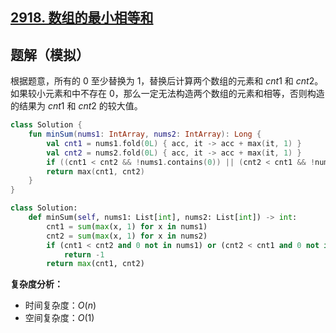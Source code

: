 ## [2918. 数组的最小相等和](https://leetcode.cn/problems/minimum-equal-sum-of-two-arrays-after-replacing-zeros/description/)

## 题解（模拟）

根据题意，所有的 $0$ 至少替换为 $1$，替换后计算两个数组的元素和 $cnt1$ 和 $cnt2$。如果较小元素和中不存在 $0$，那么一定无法构造两个数组的元素和相等，否则构造的结果为 $cnt1$ 和 $cnt2$ 的较大值。

``` Kotlin []
class Solution {
    fun minSum(nums1: IntArray, nums2: IntArray): Long {
        val cnt1 = nums1.fold(0L) { acc, it -> acc + max(it, 1) }
        val cnt2 = nums2.fold(0L) { acc, it -> acc + max(it, 1) }
        if ((cnt1 < cnt2 && !nums1.contains(0)) || (cnt2 < cnt1 && !nums2.contains(0))) return -1L
        return max(cnt1, cnt2)
    }
}
```
``` Python []
class Solution:
    def minSum(self, nums1: List[int], nums2: List[int]) -> int:
        cnt1 = sum(max(x, 1) for x in nums1)
        cnt2 = sum(max(x, 1) for x in nums2)
        if (cnt1 < cnt2 and 0 not in nums1) or (cnt2 < cnt1 and 0 not in nums2):
            return -1
        return max(cnt1, cnt2)
```

**复杂度分析：**

- 时间复杂度：$O(n)$
- 空间复杂度：$O(1)$
